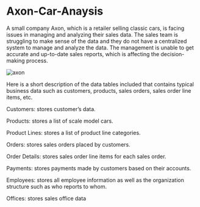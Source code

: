 # Axon-Car-Anaysis
      
  A small company Axon, which is a retailer selling classic cars, is facing issues in managing and analyzing their sales data.
  The sales team is struggling to make sense of the data and they do not have a centralized system to manage and analyze the data.
  The management is unable to get accurate and up-to-date sales reports, which is affecting the decision-making process.

 ![axon](https://github.com/rutujadeore15/Axon-Car-Anaysis/assets/140812073/c4da0ae3-606a-4090-8907-622695950acc)



      
       
  Here is a short description of the data tables included that contains typical business data such as
  customers, products, sales orders, sales order line items, etc.


Customers: stores customer’s data.

Products: stores a list of scale model cars.

Product Lines: stores a list of product line categories.

Orders: stores sales orders placed by customers.

Order Details: stores sales order line items for each sales order.

Payments: stores payments made by customers based on their accounts.

Employees: stores all employee information as well as the organization structure such as who reports to whom.

Offices: stores sales office data


